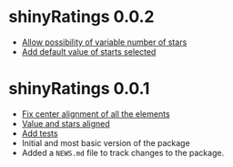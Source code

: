 # shinyRatings 0.0.2

* [Allow possibility of variable number of stars](https://github.com/shahronak47/shinyRatings/issues/9)
* [Add default value of starts selected](https://github.com/shahronak47/shinyRatings/issues/9)

# shinyRatings 0.0.1

* [Fix center alignment of all the elements](https://github.com/shahronak47/shinyRatings/issues/11)
* [Value and stars aligned](https://github.com/shahronak47/shinyRatings/issues/3)
* [Add tests](https://github.com/shahronak47/shinyRatings/issues/5)
* Initial and most basic version of the package
* Added a `NEWS.md` file to track changes to the package.
